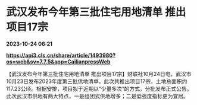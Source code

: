 # 武汉发布今年第三批住宅用地清单 推出项目17宗

**2023-10-24 06:21**

**https://api3.cls.cn/share/article/1493980?os=web&sv=7.7.5&app=CailianpressWeb**

【武汉发布今年第三批住宅用地清单 推出项目17宗】财联社10月24日电，武汉市10月23日发布2023年度第三批供地清单。此次共推出项目17宗，土地总面积约117.23公顷。根据安排，项目拟于近期以“少量多次”的方式，分批发布正式公告。此次武汉市供地有两大特点，一是组团式供地增多；二是低强度指标更为宜居。